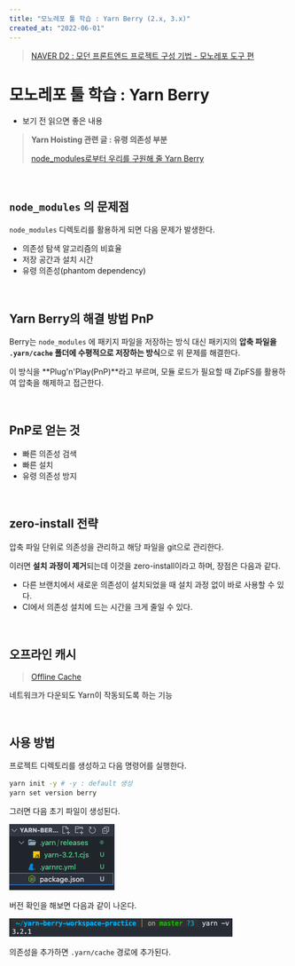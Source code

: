 ```yaml
---
title: "모노레포 툴 학습 : Yarn Berry (2.x, 3.x)"
created_at: "2022-06-01"
---
```


> [NAVER D2 : 모던 프론트엔드 프로젝트 구성 기법 - 모노레포 도구 편](https://d2.naver.com/helloworld/7553804#ch1)

# 모노레포 툴 학습 : Yarn Berry

- 보기 전 읽으면 좋은 내용

> **Yarn Hoisting 관련 글 : 유령 의존성 부분**
>
> [node_modules로부터 우리를 구원해 줄 Yarn Berry](https://toss.tech/article/node-modules-and-yarn-berry)

<br/>

## `node_modules` 의 문제점

`node_modules` 디렉토리를 활용하게 되면 다음 문제가 발생한다.

- 의존성 탐색 알고리즘의 비효율
- 저장 공간과 설치 시간
- 유령 의존성(phantom dependency)

<br/>

## Yarn Berry의 해결 방법 PnP

Berry는 `node_modules` 에 패키지 파일을 저장하는 방식 대신 패키지의 **압축 파일을 `.yarn/cache` 폴더에 수평적으로 저장하는 방식**으로 위 문제를 해결한다.

이 방식을 **Plug'n'Play(PnP)**라고 부르며, 모듈 로드가 필요할 때 ZipFS를 활용하여 압축을 해제하고 접근한다.

<br/>

## PnP로 얻는 것

- 빠른 의존성 검색
- 빠른 설치
- 유령 의존성 방지

<br/>

## zero-install 전략

압축 파일 단위로 의존성을 관리하고 해당 파일을 git으로 관리한다.

이러면 **설치 과정이 제거**되는데 이것을 zero-install이라고 하며, 장점은 다음과 같다.

- 다른 브랜치에서 새로운 의존성이 설치되었을 때 설치 과정 없이 바로 사용할 수 있다.
- CI에서 의존성 설치에 드는 시간을 크게 줄일 수 있다.

<br/>

## 오프라인 캐시

> [Offline Cache](https://yarnpkg.com/features/offline-cache)

네트워크가 다운되도 Yarn이 작동되도록 하는 기능

<br/>

## 사용 방법

프로젝트 디렉토리를 생성하고 다음 명령어를 실행한다.

```sh
yarn init -y # -y : default 생성
yarn set version berry
```

그러면 다음 초기 파일이 생성된다.

![초기 파일](../../asset/monorepo-practice-yarn2/initial-files.png)

버전 확인을 해보면 다음과 같이 나온다.

![버전 체크](../../asset/monorepo-practice-yarn2/check-yarn-version.png)

의존성을 추가하면 `.yarn/cache` 경로에 추가된다.

<br/>
